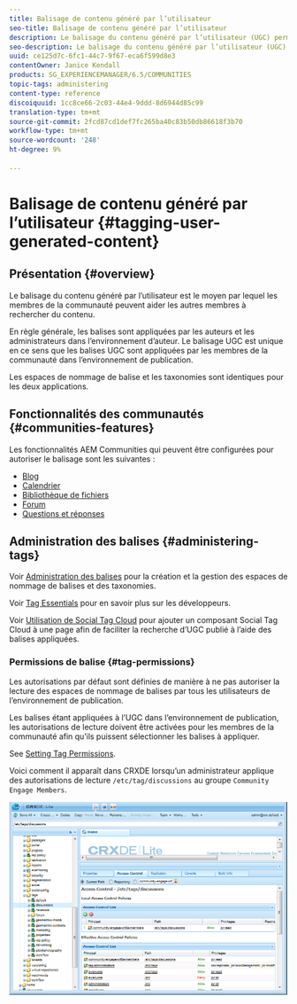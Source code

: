 ```yaml
---
title: Balisage de contenu généré par l’utilisateur
seo-title: Balisage de contenu généré par l’utilisateur
description: Le balisage du contenu généré par l’utilisateur (UGC) permet aux membres de la communauté d’aider d’autres membres à rechercher du contenu.
seo-description: Le balisage du contenu généré par l’utilisateur (UGC) permet aux membres de la communauté d’aider d’autres membres à rechercher du contenu.
uuid: ce125d7c-6fc1-44c7-9f67-eca6f599d8e3
contentOwner: Janice Kendall
products: SG_EXPERIENCEMANAGER/6.5/COMMUNITIES
topic-tags: administering
content-type: reference
discoiquuid: 1cc8ce66-2c03-44e4-9ddd-8d6944d85c99
translation-type: tm+mt
source-git-commit: 2fcd87cd1def7fc265ba40c83b50db86618f3b70
workflow-type: tm+mt
source-wordcount: '248'
ht-degree: 9%

---
```



# Balisage de contenu généré par l’utilisateur {#tagging-user-generated-content}

## Présentation {#overview}

Le balisage du contenu généré par l’utilisateur est le moyen par lequel les membres de la communauté peuvent aider les autres membres à rechercher du contenu.

En règle générale, les balises sont appliquées par les auteurs et les administrateurs dans l’environnement d’auteur. Le balisage UGC est unique en ce sens que les balises UGC sont appliquées par les membres de la communauté dans l’environnement de publication.

Les espaces de nommage de balise et les taxonomies sont identiques pour les deux applications.

## Fonctionnalités des communautés {#communities-features}

Les fonctionnalités AEM Communities qui peuvent être configurées pour autoriser le balisage sont les suivantes :

* [Blog](blog-feature.md)
* [Calendrier](calendar.md)
* [Bibliothèque de fichiers](file-library.md)
* [Forum](forum.md#configuretheaddedforum)
* [Questions et réponses](working-with-qna.md)

## Administration des balises {#administering-tags}

Voir [Administration des balises](../../help/sites-administering/tags.md#tagging-console) pour la création et la gestion des espaces de nommage de balises et des taxonomies.

Voir [Tag Essentials](tag.md) pour en savoir plus sur les développeurs.

Voir [Utilisation de Social Tag Cloud](tagcloud.md) pour ajouter un composant Social Tag Cloud à une page afin de faciliter la recherche d’UGC publié à l’aide des balises appliquées.

### Permissions de balise {#tag-permissions}

Les autorisations par défaut sont définies de manière à ne pas autoriser la lecture des espaces de nommage de balises par tous les utilisateurs de l’environnement de publication.

Les balises étant appliquées à l’UGC dans l’environnement de publication, les autorisations de lecture doivent être activées pour les membres de la communauté afin qu’ils puissent sélectionner les balises à appliquer.

See [Setting Tag Permissions](../../help/sites-administering/tags.md#setting-tag-permissions).

Voici comment il apparaît dans CRXDE lorsqu’un administrateur applique des autorisations de lecture `/etc/tag/discussions` au groupe `Community Engage Members`.

![balises-permissions](assets/tag-permissions.png)

